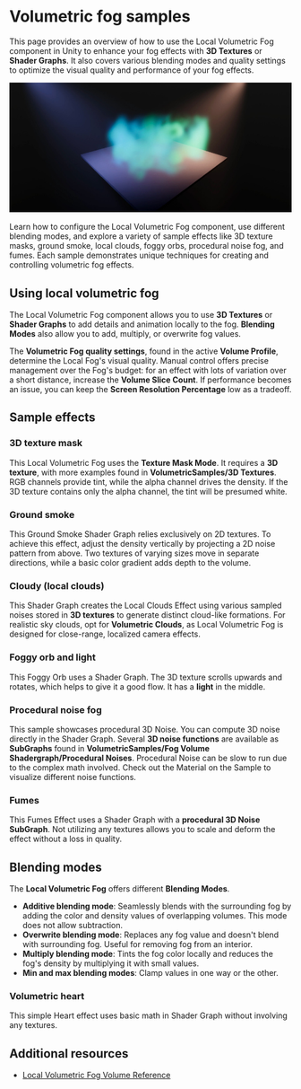 # Volumetric fog samples

This page provides an overview of how to use the Local Volumetric Fog component
in Unity to enhance your fog effects with **3D Textures** or **Shader
Graphs**. It also covers various blending modes and quality settings to optimize
the visual quality and performance of your fog effects.

![](Images/volumetric-fog-samples.jpg)

Learn how to configure the Local Volumetric Fog component, use different
blending modes, and explore a variety of sample effects like 3D texture masks,
ground smoke, local clouds, foggy orbs, procedural noise fog, and fumes. Each
sample demonstrates unique techniques for creating and controlling volumetric
fog effects.

## Using local volumetric fog

The Local Volumetric Fog component allows you to use **3D Textures** or **Shader
Graphs** to add details and animation locally to the fog. **Blending Modes**
also allow you to add, multiply, or overwrite fog values.

The **Volumetric Fog quality settings**, found in the active **Volume Profile**,
determine the Local Fog's visual quality. Manual control offers precise
management over the Fog's budget: for an effect with lots of variation over a
short distance, increase the **Volume Slice Count**. If performance becomes an
issue, you can keep the **Screen Resolution Percentage** low as a tradeoff.

## Sample effects

### 3D texture mask

This Local Volumetric Fog uses the **Texture Mask Mode**. It requires a **3D
texture**, with more examples found in **VolumetricSamples/3D Textures**. RGB
channels provide tint, while the alpha channel drives the density. If the 3D
texture contains only the alpha channel, the tint will be presumed white.

### Ground smoke

This Ground Smoke Shader Graph relies exclusively on 2D textures. To achieve
this effect, adjust the density vertically by projecting a 2D noise pattern from
above. Two textures of varying sizes move in separate directions, while a basic
color gradient adds depth to the volume.

### Cloudy (local clouds)

This Shader Graph creates the Local Clouds Effect using various sampled noises
stored in **3D textures** to generate distinct cloud-like formations. For
realistic sky clouds, opt for **Volumetric Clouds**, as Local Volumetric Fog is
designed for close-range, localized camera effects.

### Foggy orb and light

This Foggy Orb uses a Shader Graph. The 3D texture scrolls upwards and rotates,
which helps to give it a good flow. It has a **light** in the middle.

### Procedural noise fog

This sample showcases procedural 3D Noise. You can compute 3D noise directly in
the Shader Graph. Several **3D noise functions** are available as **SubGraphs**
found in **VolumetricSamples/Fog Volume Shadergraph/Procedural
Noises**. Procedural Noise can be slow to run due to the complex math
involved. Check out the Material on the Sample to visualize different noise
functions.

### Fumes

This Fumes Effect uses a Shader Graph with a **procedural 3D Noise
SubGraph**. Not utilizing any textures allows you to scale and deform the effect
without a loss in quality.

## Blending modes

The **Local Volumetric Fog** offers different **Blending Modes**.

- **Additive blending mode**: Seamlessly blends with the surrounding fog by
  adding the color and density values of overlapping volumes. This mode does not
  allow subtraction.
- **Overwrite blending mode**: Replaces any fog value and doesn't blend with
  surrounding fog. Useful for removing fog from an interior.
- **Multiply blending mode**: Tints the fog color locally and reduces the fog's
  density by multiplying it with small values.
- **Min and max blending modes**: Clamp values in one way or the other.

### Volumetric heart

This simple Heart effect uses basic math in Shader Graph without involving any
textures.

## Additional resources

- [Local Volumetric Fog Volume
  Reference](https://docs.unity3d.com/Packages/com.unity.render-pipelines.high-definition@latest/index.html?subfolder=/manual/local-volumetric-fog-volume-reference.html)
